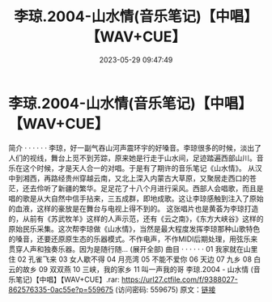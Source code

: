 ﻿---
title: 李琼.2004-山水情(音乐笔记)【中唱】【WAV+CUE】
date: 2023-05-29 09:47:49
categories: WAV车载音乐、镜像
tags: 华语中文
---
# 李琼.2004-山水情(音乐笔记)【中唱】【WAV+CUE】

简介
· · · · · ·
李琼，好一副气吞山河声震环宇的好嗓音。李琼很多的时候，淡出了人们的视线，舞台上觅不到芳踪，原来她是行走于山水间，足迹踏遍西部山川。音乐在这个时候，才是天人合一的对唱。于是有了期许的音乐笔记《山水情》。
从汉中到湘西，再路经贵州穿越云南，又北上深入内蒙古大草原，又聚居走西口的苍茫，还去伶听了新疆的繁华。足足花了十八个月进行采风。西部人会唱歌，而且是唱的歌是从大自然中信手拈来，三五成群，即地成歌。这让李琼感触到注入了原始的血液，这样的豪放是在舞台与电视上得不到的。
这张唱片也是黄荟为李琼打造的，从前有《苏武牧羊》这样的人声示范，还有《云之南》，《东方大峡谷》这样的原始民乐采集。这次帮李琼做《山水情》，当然是最大程度发挥李琼那种山歌特色的嗓音，还要还原原生态的乐器模式。不作电声，不作MIDI后期处理，用弦乐来贯穿人声和独奏乐器。因为是随行随...
(展开全部)
曲目
· · · · · ·
01 我家就在山里住
02 孔雀飞来
03 女人歇不得
04 月亮湾
05 不能不爱你
06 天边
07 九乡
08 白云的故乡
09 双双燕
10 三峡，我的家乡
11 叫一声我的哥
李琼.2004 - 山水情 (音乐笔记)【中唱】【WAV+CUE】.rar: https://url27.ctfile.com/f/9388027-862576335-0ac55e?p=559675
(访问密码: 559675)
原文：[链接](https://blog.sina.com.cn/s/blog_1647c7e760103123c.html)